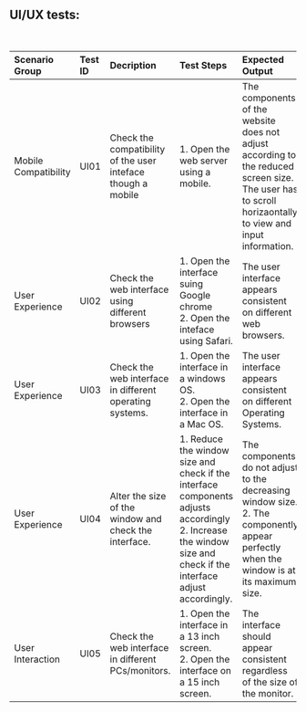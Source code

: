 ## UI/UX tests:

<br /> 

| Scenario Group | Test ID | Decription | Test Steps | Expected Output | Factors | Metrics | Remarks |
| :-             | :-      | :-         | :-         | :-              | :-      | :-      | :-      |
|Mobile Compatibility|UI01|Check the compatibility of the user inteface though a mobile|1. Open the web server using a mobile.|The components of the website does not adjust according to the reduced screen size.<br />The user has to scroll horizaontally to view and input information.|Portability|-|-|
|User Experience|UI02|Check the web interface using different browsers|1. Open the interface suing Google chrome <br/> 2. Open the inteface using Safari.  |The user interface appears consistent on different web browsers.|Portability|-|-|
|User Experience|UI03|Check the web interface in different operating systems.|1. Open the interface in a windows OS.<br />2. Open the interface in a Mac OS.|The user interface appears consistent on different Operating Systems.|Portability|-|-|
|User Experience|UI04 |Alter the size of the window and check the interface. |1. Reduce the window size and check if the interface components adjusts accordingly<br />2. Increase the window size and check if the interface adjust accordingly.|The components do not adjust to the decreasing window size.<br />2. The componently appear perfectly when the window is at its maximum size.|Portability.|-|-|
|User Interaction|UI05|Check the web interface in different PCs/monitors.|1. Open the interface in a 13 inch screen.<br />2. Open the interface on a 15 inch screen.|The interface should appear consistent regardless of the size of the monitor.|Correctness|-|-|


